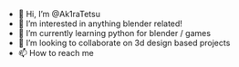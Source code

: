 - 👋 Hi, I’m @Ak1raTetsu
- 👀 I’m interested in anything blender related!
- 🌱 I’m currently learning python for blender / games
- 💞️ I’m looking to collaborate on 3d design based projects
- 📫 How to reach me 

<!---
Ak1raTetsu/Ak1raTetsu is a ✨ special ✨ repository because its `README.md` (this file) appears on your GitHub profile.
You can click the Preview link to take a look at your changes.
--->

